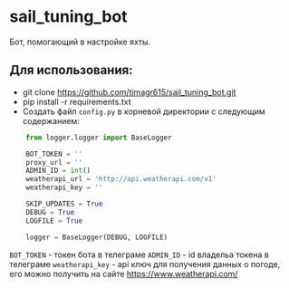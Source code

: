 # sail_tuning_bot
Бот, помогающий в настройке яхты.

## Для использования:

- git clone https://github.com/timagr615/sail_tuning_bot.git
- pip install -r requirements.txt
- Создать файл `config.py` в корневой директории с следующим содержанием:

```python
    from logger.logger import BaseLogger

    BOT_TOKEN = ''
    proxy_url = ''
    ADMIN_ID = int()
    weatherapi_url = 'http://api.weatherapi.com/v1'
    weatherapi_key = ''

    SKIP_UPDATES = True
    DEBUG = True
    LOGFILE = True

    logger = BaseLogger(DEBUG, LOGFILE)
```
`BOT_TOKEN` - токен бота в телеграме
`ADMIN_ID` - id владельа токена в телеграме
`weatherapi_key` - api ключ для получения данных о погоде, его можно получить на сайте https://www.weatherapi.com/
